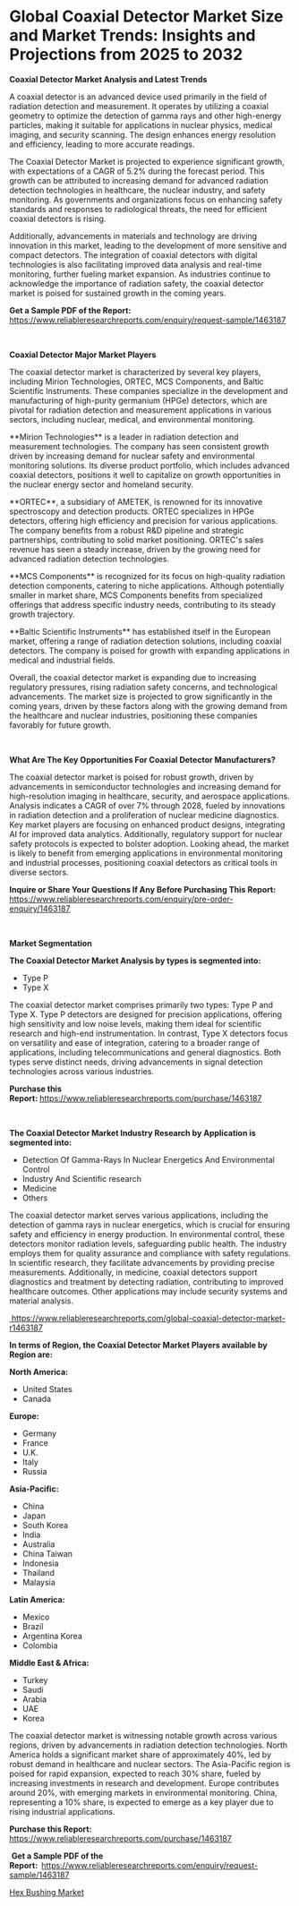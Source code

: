 <p><h1>Global Coaxial Detector Market Size and Market Trends: Insights and Projections from 2025 to 2032</h1></p><p><strong>Coaxial Detector Market Analysis and Latest Trends</strong></p>
<p><p>A coaxial detector is an advanced device used primarily in the field of radiation detection and measurement. It operates by utilizing a coaxial geometry to optimize the detection of gamma rays and other high-energy particles, making it suitable for applications in nuclear physics, medical imaging, and security scanning. The design enhances energy resolution and efficiency, leading to more accurate readings.</p><p>The Coaxial Detector Market is projected to experience significant growth, with expectations of a CAGR of 5.2% during the forecast period. This growth can be attributed to increasing demand for advanced radiation detection technologies in healthcare, the nuclear industry, and safety monitoring. As governments and organizations focus on enhancing safety standards and responses to radiological threats, the need for efficient coaxial detectors is rising.</p><p>Additionally, advancements in materials and technology are driving innovation in this market, leading to the development of more sensitive and compact detectors. The integration of coaxial detectors with digital technologies is also facilitating improved data analysis and real-time monitoring, further fueling market expansion. As industries continue to acknowledge the importance of radiation safety, the coaxial detector market is poised for sustained growth in the coming years.</p></p>
<p><strong>Get a Sample PDF of the Report:&nbsp;</strong> <a href="https://www.reliableresearchreports.com/enquiry/request-sample/1463187?utm_campaign=2203&utm_medium=2&utm_source=Github&utm_content=ia&utm_term=18022025&utm_id=coaxial-detector">https://www.reliableresearchreports.com/enquiry/request-sample/1463187</a></p>
<p>&nbsp;</p>
<p><strong>Coaxial Detector Major Market Players</strong></p>
<p><p>The coaxial detector market is characterized by several key players, including Mirion Technologies, ORTEC, MCS Components, and Baltic Scientific Instruments. These companies specialize in the development and manufacturing of high-purity germanium (HPGe) detectors, which are pivotal for radiation detection and measurement applications in various sectors, including nuclear, medical, and environmental monitoring.</p><p>**Mirion Technologies** is a leader in radiation detection and measurement technologies. The company has seen consistent growth driven by increasing demand for nuclear safety and environmental monitoring solutions. Its diverse product portfolio, which includes advanced coaxial detectors, positions it well to capitalize on growth opportunities in the nuclear energy sector and homeland security.</p><p>**ORTEC**, a subsidiary of AMETEK, is renowned for its innovative spectroscopy and detection products. ORTEC specializes in HPGe detectors, offering high efficiency and precision for various applications. The company benefits from a robust R&D pipeline and strategic partnerships, contributing to solid market positioning. ORTEC's sales revenue has seen a steady increase, driven by the growing need for advanced radiation detection technologies.</p><p>**MCS Components** is recognized for its focus on high-quality radiation detection components, catering to niche applications. Although potentially smaller in market share, MCS Components benefits from specialized offerings that address specific industry needs, contributing to its steady growth trajectory.</p><p>**Baltic Scientific Instruments** has established itself in the European market, offering a range of radiation detection solutions, including coaxial detectors. The company is poised for growth with expanding applications in medical and industrial fields.</p><p>Overall, the coaxial detector market is expanding due to increasing regulatory pressures, rising radiation safety concerns, and technological advancements. The market size is projected to grow significantly in the coming years, driven by these factors along with the growing demand from the healthcare and nuclear industries, positioning these companies favorably for future growth.</p></p>
<p>&nbsp;</p>
<p><strong>What Are The Key Opportunities For Coaxial Detector Manufacturers?</strong></p>
<p><p>The coaxial detector market is poised for robust growth, driven by advancements in semiconductor technologies and increasing demand for high-resolution imaging in healthcare, security, and aerospace applications. Analysis indicates a CAGR of over 7% through 2028, fueled by innovations in radiation detection and a proliferation of nuclear medicine diagnostics. Key market players are focusing on enhanced product designs, integrating AI for improved data analytics. Additionally, regulatory support for nuclear safety protocols is expected to bolster adoption. Looking ahead, the market is likely to benefit from emerging applications in environmental monitoring and industrial processes, positioning coaxial detectors as critical tools in diverse sectors.</p></p>
<p><strong>Inquire or Share Your Questions If Any Before Purchasing This Report:</strong> <a href="https://www.reliableresearchreports.com/enquiry/pre-order-enquiry/1463187?utm_campaign=2203&utm_medium=2&utm_source=Github&utm_content=ia&utm_term=18022025&utm_id=coaxial-detector">https://www.reliableresearchreports.com/enquiry/pre-order-enquiry/1463187</a></p>
<p>&nbsp;</p>
<p><strong>Market Segmentation</strong></p>
<p><strong>The Coaxial Detector Market Analysis by types is segmented into:</strong></p>
<p><ul><li>Type P</li><li>Type X</li></ul></p>
<p><p>The coaxial detector market comprises primarily two types: Type P and Type X. Type P detectors are designed for precision applications, offering high sensitivity and low noise levels, making them ideal for scientific research and high-end instrumentation. In contrast, Type X detectors focus on versatility and ease of integration, catering to a broader range of applications, including telecommunications and general diagnostics. Both types serve distinct needs, driving advancements in signal detection technologies across various industries.</p></p>
<p><strong>Purchase this Report:&nbsp;</strong><a href="https://www.reliableresearchreports.com/purchase/1463187?utm_campaign=2203&utm_medium=2&utm_source=Github&utm_content=ia&utm_term=18022025&utm_id=coaxial-detector">https://www.reliableresearchreports.com/purchase/1463187</a></p>
<p>&nbsp;</p>
<p><strong>The Coaxial Detector Market Industry Research by Application is segmented into:</strong></p>
<p><ul><li>Detection Of Gamma-Rays In Nuclear Energetics And Environmental Control</li><li>Industry And Scientific research</li><li>Medicine</li><li>Others</li></ul></p>
<p><p>The coaxial detector market serves various applications, including the detection of gamma rays in nuclear energetics, which is crucial for ensuring safety and efficiency in energy production. In environmental control, these detectors monitor radiation levels, safeguarding public health. The industry employs them for quality assurance and compliance with safety regulations. In scientific research, they facilitate advancements by providing precise measurements. Additionally, in medicine, coaxial detectors support diagnostics and treatment by detecting radiation, contributing to improved healthcare outcomes. Other applications may include security systems and material analysis.</p></p>
<p><a href="https://www.reliableresearchreports.com/global-coaxial-detector-market-r1463187?utm_campaign=2203&utm_medium=2&utm_source=Github&utm_content=ia&utm_term=18022025&utm_id=coaxial-detector">&nbsp;https://www.reliableresearchreports.com/global-coaxial-detector-market-r1463187</a></p>
<p><strong>In terms of Region, the Coaxial Detector Market Players available by Region are:</strong></p>
<p>
    <p> <strong> North America: </strong>
        <ul>
            <li>United States</li>
            <li>Canada</li>
        </ul>
        </p> 
    <p> <strong> Europe: </strong>
        <ul>
            <li>Germany</li>
            <li>France</li>
            <li>U.K.</li>
            <li>Italy</li>
            <li>Russia</li>
        </ul>
        </p> 
    <p> <strong> Asia-Pacific: </strong>
        <ul>
            <li>China</li>
            <li>Japan</li>
            <li>South Korea</li>
            <li>India</li>
            <li>Australia</li>
            <li>China Taiwan</li>
            <li>Indonesia</li>
            <li>Thailand</li>
            <li>Malaysia</li>
        </ul>
        </p> 
    <p> <strong> Latin America: </strong>
        <ul>
            <li>Mexico</li>
            <li>Brazil</li>
            <li>Argentina Korea</li>
            <li>Colombia</li>
        </ul>
        </p> 
    <p> <strong> Middle East & Africa: </strong>
        <ul>
            <li>Turkey</li>
            <li>Saudi</li>
            <li>Arabia</li>
            <li>UAE</li>
            <li>Korea</li>
        </ul>
    </p>
    </p>
<p><p>The coaxial detector market is witnessing notable growth across various regions, driven by advancements in radiation detection technologies. North America holds a significant market share of approximately 40%, led by robust demand in healthcare and nuclear sectors. The Asia-Pacific region is poised for rapid expansion, expected to reach 30% share, fueled by increasing investments in research and development. Europe contributes around 20%, with emerging markets in environmental monitoring. China, representing a 10% share, is expected to emerge as a key player due to rising industrial applications.</p></p>
<p><strong>Purchase this Report: </strong><a href="https://www.reliableresearchreports.com/purchase/1463187?utm_campaign=2203&utm_medium=2&utm_source=Github&utm_content=ia&utm_term=18022025&utm_id=coaxial-detector">https://www.reliableresearchreports.com/purchase/1463187</a></p>
<p>&nbsp;<strong>Get a Sample PDF of the Report:&nbsp;&nbsp;</strong><a href="https://www.reliableresearchreports.com/enquiry/request-sample/1463187?utm_campaign=2203&utm_medium=2&utm_source=Github&utm_content=ia&utm_term=18022025&utm_id=coaxial-detector">https://www.reliableresearchreports.com/enquiry/request-sample/1463187</a></p>
<p><strong></strong></p>
<p><p><a href="https://github.com/HobertDavis43/Market-Research-Report-List-1/blob/main/hex-bushing-market.md?utm_campaign=2203&utm_medium=2&utm_source=Github&utm_content=ia&utm_term=18022025&utm_id=coaxial-detector">Hex Bushing Market</a></p></p>